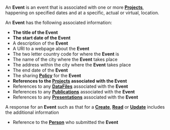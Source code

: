 An **Event** is an event that is associated with one or more [**Projects**](#tag/projects), happening on specified dates and at a specific, actual or virtual, location.

An **Event** has the following associated information:

* **The title of the Event**
* **The start date of the Event**
* A description of the **Event**
* A URI to a webpage about the **Event**
* The two letter country code for where the **Event** is
* The name of the city where the **Event** takes place
* The address within the city where the **Event** takes place
* The end date of the **Event**
* The sharing [**Policy**](#section/Policy) for the **Event**
* **References to the [Projects](#tag/projects) associated with the Event**
* References to any [**DataFiles**](#tag/dataFiles)  associated with the **Event**
* References to any [**Publications**](#tag/publications)  associated with the **Event**
* References to any [**Presentations**](#tag/presentations)  associated with the **Event**

A response for an **Event** such as that for a [**Create**](#tag/create), [**Read**](#tag/read) or [**Update**](#tag/update) includes the additional information

* Reference to the [**Person**](#tag/people) who submitted the **Event**